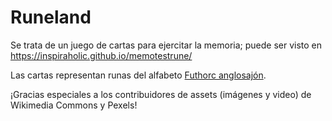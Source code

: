 # Runeland
Se trata de un juego de cartas para ejercitar la memoria; puede ser visto en https://inspiraholic.github.io/memotestrune/

Las cartas representan runas del alfabeto <a href="https://es.wikipedia.org/wiki/Futhorc">Futhorc anglosajón</a>.

¡Gracias especiales a los contribuidores de assets (imágenes y video) de Wikimedia Commons y Pexels!
